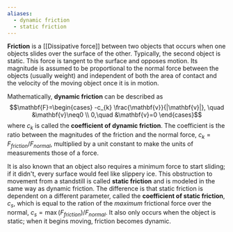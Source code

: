 ```yaml
---
aliases:
  - dynamic friction
  - static friction
---
```

**Friction** is a [[Dissipative force]] between two objects that occurs when one objects slides over the surface of the other. Typically, the second object is static. This force is tangent to the surface and opposes motion. Its magnitude is assumed to be proportional to the normal force between the objects (usually weight) and independent of both the area of contact and the velocity of the moving object once it is in motion.

Mathematically, **dynamic friction** can be described as
$$\mathbf{F}=\begin{cases}
-c_{k} \frac{\mathbf{v}}{|\mathbf{v}|}, \quad &\mathbf{v}\neq0 \\
0,\quad &\mathbf{v}=0
\end{cases}$$
where $c_{k}$ is called the **coefficient of dynamic friction**. The coefficient is the ratio between the magnitudes of the friction and the normal force, $c_{k}=F_{friction}/F_{normal}$, multiplied by a unit constant to make the units of measurements those of a force.

It is also known that an object also requires a minimum force to start sliding; if it didn't, every surface would feel like slippery ice. This obstruction to movement from a standstill is called **static friction** and is modeled in the same way as dynamic friction. The difference is that static friction is dependent on a different parameter, called the **coefficient of static friction**, $c_{s}$, which is equal to the ration of the *maximum* frictional force over the normal, $c_{s}=\max (F_{friction})/F_{normal}$. It also only occurs when the object is static; when it begins moving, friction becomes dynamic.